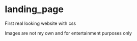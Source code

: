 # landing_page

First real looking website with css

Images are not my own and for entertainment purposes only